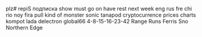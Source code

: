 plz# repiS
подписка
show must go on
have
rest
next week
eng
rus
fre
chi
rio
noy
fira pull
kind of monster
sonic
tanapod
cryptocurrence prices
charts
kompot
lada
delectron
global66
4-8-15-16-23-42
Range Runs
Ferris Sno
Northern Edge
